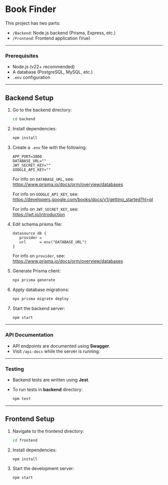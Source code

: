 # Book Finder

This project has two parts:
- `/Backend`: Node.js backend (Prisma, Express, etc.)
- `/Frontend`: Frontend application (Vue)

---


###  Prerequisites
- Node.js (v22+ recommended)
- A database (PostgreSQL, MySQL, etc.)
- `.env` configuration
---

##  Backend Setup

1. Go to the backend directory:

    ```bash
    cd backend
    ```

2. Install dependencies:

    ```bash
    npm install
    ```

3. Create a `.env` file with the following:

    ```
    APP_PORT=3000
    DATABASE_URL="" 
    JWT_SECRET_KEY=""
    GOOGLE_API_KEY=""
    ```
    For info on `DATABASE_URL`, see:<br>
    https://www.prisma.io/docs/orm/overview/databases

    For info on `GOOGLE_API_KEY`, see:<br>
    https://developers.google.com/books/docs/v1/getting_started?hl=pl

    For info on `JWT_SECRET_KEY`, see:<br>
    https://jwt.io/introduction

4. Edit schema.prisma file:
   ```
   datasource db {
      provider = 
      url      = env("DATABASE_URL")
   }
   ```
   For info on `provider`, see:<br>
   https://www.prisma.io/docs/orm/overview/databases

5. Generate Prisma client:

    ```bash
    npx prisma generate
    ```

6. Apply database migrations:

    ```bash
    npx prisma migrate deploy
    ```

7. Start the backend server:

    ```bash
    npm start
    ```

---
###  API Documentation

- API endpoints are documented using **Swagger**.
- Visit `/api-docs` while the server is running.
---
###  Testing

- Backend tests are written using **Jest**.
- To run tests in **backend** directory:

    ```bash
    npm test
    ```

---
##  Frontend Setup

1. Navigate to the frontend directory:

    ```bash
    cd frontend
    ```

2. Install dependencies:

    ```bash
    npm install
    ```

3. Start the development server:

    ```bash
    npm start
    ```

